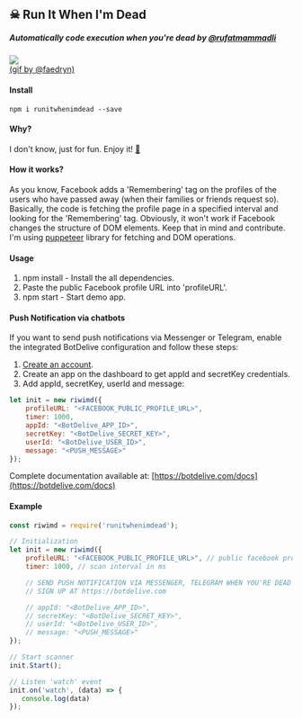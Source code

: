 ☠ Run It When I'm Dead
-------------
##### Automatically code execution when you're dead by [@rufatmammadli](https://twitter.com/rufatmammadli)

![](https://orig00.deviantart.net/1828/f/2017/004/b/3/b3e43e5773280307740e7f412aa86862-dau8w61.gif)
<br>[(gif by @faedryn)](https://www.deviantart.com/faedryn/art/Skull-Boy-Gif-655465177)

#### Install
    npm i runitwhenimdead --save

#### Why?
I don't know, just for fun. Enjoy it! [🤘](https://www.youtube.com/watch?v=M97vR2V4vTs)

#### How it works?
As you know, Facebook adds a 'Remembering' tag on the profiles of the users who have passed away (when their families or friends request so). Basically, the code is fetching the profile page in a specified interval and looking for the 'Remembering' tag. Obviously, it won't work if Facebook changes the structure of DOM elements. Keep that in mind and contribute. I'm using [puppeteer](https://github.com/GoogleChrome/puppeteer) library for fetching and DOM operations.

#### Usage
1. npm install - Install the all dependencies.
2. Paste the public Facebook profile URL into 'profileURL'.
3. npm start - Start demo app.

#### Push Notification via chatbots
If you want to send push notifications via Messenger or Telegram, enable the integrated BotDelive configuration and follow these steps:
1. [Create an account](https://botdelive.com/login).
2. Create an app on the dashboard to get appId and secretKey credentials.
3. Add appId, secretKey, userId and message:
```javascript
let init = new riwimd({
    profileURL: "<FACEBOOK_PUBLIC_PROFILE_URL>",
    timer: 1000,
    appId: "<BotDelive_APP_ID>",
    secretKey: "<BotDelive_SECRET_KEY>",
    userId: "<BotDelive_USER_ID>",
    message: "<PUSH_MESSAGE>"
});
```
Complete documentation available at: [https://botdelive.com/docs](https://botdelive.com/docs)

#### Example
```javascript
const riwimd = require('runitwhenimdead');

// Initialization
let init = new riwimd({
    profileURL: "<FACEBOOK_PUBLIC_PROFILE_URL>", // public facebook profile url
    timer: 1000, // scan interval in ms

    // SEND PUSH NOTIFICATION VIA MESSENGER, TELEGRAM WHEN YOU'RE DEAD
    // SIGN UP AT https://botdelive.com

    // appId: "<BotDelive_APP_ID>",
    // secretKey: "<BotDelive_SECRET_KEY>",
    // userId: "<BotDelive_USER_ID>",
    // message: "<PUSH_MESSAGE>"
});

// Start scanner
init.Start();

// Listen 'watch' event
init.on('watch', (data) => {
   console.log(data)
});
```